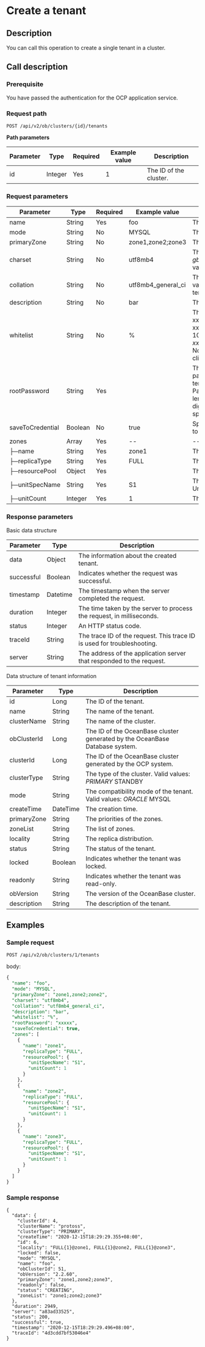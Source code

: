 Create a tenant
====================================

Description
--------------------------------

You can call this operation to create a single tenant in a cluster.

Call description
-------------------------------------

### Prerequisite

You have passed the authentication for the OCP application service.

### Request path

`POST /api/v2/ob/clusters/{id}/tenants`

**Path parameters**

| Parameter |  Type   | Required | Example value |      Description       |
|-----------|---------|----------|---------------|------------------------|
| id        | Integer | Yes      | 1             | The ID of the cluster. |

### Request parameters

|    Parameter     |  Type   | Required |   Example value    |                                                                                                                                                                                                                                                                              Description                                                                                                                                                                                                                                                                               |
|------------------|---------|----------|--------------------|------------------------------------------------------------------------------------------------------------------------------------------------------------------------------------------------------------------------------------------------------------------------------------------------------------------------------------------------------------------------------------------------------------------------------------------------------------------------------------------------------------------------------------------------------------------------|
| name             | String  | Yes      | foo                | The name of the tenant, which is unique in the cluster.                                                                                                                                                                                                                                                                                                                                                                                                                                                                                                                |
| mode             | String  | No       | MYSQL              | The compatibility mode of the tenant. Valid values: *ORACLE* MYSQL                                                                                                                                                                                                                                                                                                                                                                                              |
| primaryZone      | String  | No       | zone1,zone2;zone3  | The priorities of the zones.                                                                                                                                                                                                                                                                                                                                                                                                                                                                                                                                           |
| charset          | String  | No       | utf8mb4            | The character set. Valid values: Oracle mode: *utf8mb4* gbk    <!-- --> *gb18030    MySQL mode:* binary   *utf8mb4    <!-- -->* gbk   * gb18030    Default value: utf8mb4.                          |
| collation        | String  | No       | utf8mb4_general_ci | The collation. Valid values: *binary    <!-- -->  <!--.-->* utf8mb4    <!-- -->  <!-- -->  <!-- --> *gbk    <!-- -->  <!--.-->* gb18030    <!-- -->  Default value: utf8mb4_general_ci. This parameter is invalid for Oracle tenants. |
| description      | String  | No       | bar                | The description of the tenant.                                                                                                                                                                                                                                                                                                                                                                                                                                                                                                                                         |
| whitelist        | String  | No       | %                  | The whitelist of the tenant. Supported formats: IP address example: xxx.xxx.xxx.1,xxx.xxx.xxx.2 Subnet/mask example: xxx.xxx.xxx.3/24 Fuzzy match example: 10.10.10.% or 10.10.10._Mixed format example: xxx.xxx.xxx.1,xxx.xxx.xxx.2,xxx.xxx.xxx.1.10.10._,_,xxx.xxx.xxx.3/24 Note: % indicates that the tenant can access the database from any client. Default value: %.                                                                                                            |
| rootPassword     | String  | Yes      |                    | The password of the administrator.  For an Oracle tenant, this parameter specifies the password of the sys user. For a MySQL tenant, this parameter specifies the password of the root user. Password strength: The password must be 8 to 32 characters in length and contains at least three of the following character types: digits(0\~9), uppercase letters(A\~Z), lowercase letters(a\~z), and special characters (ie: <code>~!@#%^&*_-+=\|(){}[]:;,.?/</code>). |
| saveToCredential | Boolean | No       | true               | Specifies whether to save the password of the tenant administrator to the password box of the current user logged on to OCP.                                                                                                                                                                                                                                                                                                                                                                                                                           |
| zones            | Array   | Yes      | --                 | --                                                                                                                                                                                                                                                                                                                                                                                                                                                                                                                                                                     |
| ├─name           | String  | Yes      | zone1              | The name of the zone in the cluster.                                                                                                                                                                                                                                                                                                                                                                                                                                                                                                                                   |
| ├─replicaType    | String  | Yes      | FULL               | The type of the replica. Valid values: *FULL* LOGONLY    <!-- --> * READONLY                                                                                                                                                                                                                                                                                                                                  |
| ├─resourcePool   | Object  | Yes      |                    | The resource pool.                                                                                                                                                                                                                                                                                                                                                                                                                                                                                                                                                     |
| ├─unitSpecName   | String  | Yes      | S1                 | The unit specifications. You can view the unit specifications on the Unit Specification Management page.                                                                                                                                                                                                                                                                                                                                                                                                                                                               |
| ├─unitCount      | Integer | Yes      | 1                  | The number of units.                                                                                                                                                                                                                                                                                                                                                                                                                                                                                                                                                   |

### Response parameters

Basic data structure

| Parameter  |   Type   |                               Description                               |
|------------|----------|-------------------------------------------------------------------------|
| data       | Object   | The information about the created tenant.                               |
| successful | Boolean  | Indicates whether the request was successful.                           |
| timestamp  | Datetime | The timestamp when the server completed the request.                    |
| duration   | Integer  | The time taken by the server to process the request, in milliseconds.   |
| status     | Integer  | An HTTP status code.                                                    |
| traceId    | String   | The trace ID of the request. This trace ID is used for troubleshooting. |
| server     | String   | The address of the application server that responded to the request.    |

Data structure of tenant information

|  Parameter  |   Type   |                                                                                 Description                                                                                  |
|-------------|----------|------------------------------------------------------------------------------------------------------------------------------------------------------------------------------|
| id          | Long     | The ID of the tenant.                                                                                                                                                        |
| name        | String   | The name of the tenant.                                                                                                                                                      |
| clusterName | String   | The name of the cluster.                                                                                                                                                     |
| obClusterId | Long     | The ID of the OceanBase cluster generated by the OceanBase Database system.                                                                                                  |
| clusterId   | Long     | The ID of the OceanBase cluster generated by the OCP system.                                                                                                                 |
| clusterType | String   | The type of the cluster. Valid values: *PRIMARY* STANDBY              |
| mode        | String   | The compatibility mode of the tenant. Valid values: *ORACLE* MYSQL    |
| createTime  | DateTime | The creation time.                                                                                                                                                           |
| primaryZone | String   | The priorities of the zones.                                                                                                                                                 |
| zoneList    | String   | The list of zones.                                                                                                                                                           |
| locality    | String   | The replica distribution.                                                                                                                                                    |
| status      | String   | The status of the tenant.                                                                                                                                                    |
| locked      | Boolean  | Indicates whether the tenant was locked.                                                                                                                                     |
| readonly    | String   | Indicates whether the tenant was read-only.                                                                                                                                  |
| obVersion   | String   | The version of the OceanBase cluster.                                                                                                                                        |
| description | String   | The description of the tenant.                                                                                                                                               |

Examples
-----------------------------

### Sample request

`POST /api/v2/ob/clusters/1/tenants`

body:

```sql
{
  "name": "foo",
  "mode": "MYSQL",
  "primaryZone": "zone1,zone2;zone2",
  "charset": "utf8mb4",
  "collation": "utf8mb4_general_ci",
  "description": "bar",
  "whitelist": "%",
  "rootPassword": "xxxxx",
  "saveToCredential": true,
  "zones": [
    {
      "name": "zone1",
      "replicaType": "FULL",
      "resourcePool": {
        "unitSpecName": "S1",
        "unitCount": 1
      }
    },
    {
      "name": "zone2",
      "replicaType": "FULL",
      "resourcePool": {
        "unitSpecName": "S1",
        "unitCount": 1
      }
    },
    {
      "name": "zone3",
      "replicaType": "FULL",
      "resourcePool": {
        "unitSpecName": "S1",
        "unitCount": 1
      }
    }
  ]
}
```

### Sample response

```unknow
{
  "data": {
    "clusterId": 4,
    "clusterName": "protoss",
    "clusterType": "PRIMARY",
    "createTime": "2020-12-15T18:29:29.355+08:00",
    "id": 6,
    "locality": "FULL{1}@zone1, FULL{1}@zone2, FULL{1}@zone3",
    "locked": false,
    "mode": "MYSQL",
    "name": "foo",
    "obClusterId": 51,
    "obVersion": "2.2.60",
    "primaryZone": "zone1,zone2;zone3",
    "readonly": false,
    "status": "CREATING",
    "zoneList": "zone1;zone2;zone3"
  },
  "duration": 2949,
  "server": "a83ad33525",
  "status": 200,
  "successful": true,
  "timestamp": "2020-12-15T18:29:29.496+08:00",
  "traceId": "4d3cdd7bf53046e4"
} 
```

